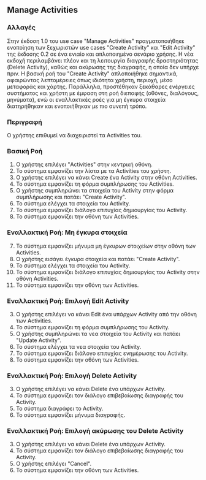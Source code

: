 ## Manage Activities
### Αλλαγές

Στην έκδοση 1.0 του use case "Manage Activities" πραγματοποιήθηκε ενοποίηση των ξεχωριστών use cases "Create Activity" και "Edit Activity" της έκδοσης 0.2 σε ένα ενιαίο και απλοποιημένο σενάριο χρήσης. Η νέα εκδοχή περιλαμβάνει πλέον και τη λειτουργία διαγραφής δραστηριότητας (Delete Activity), καθώς και ακύρωσης της διαγραφής, η οποία δεν υπήρχε πριν. Η βασική ροή του "Create Activity" απλοποιήθηκε σημαντικά, αφαιρώντας λεπτομέρειες όπως ιδιότητα χρήστη, περιοχή, μέσο μεταφοράς και χάρτης. Παράλληλα, προστέθηκαν ξεκάθαρες ενέργειες συστήματος και χρήστη με έμφαση στη ροή διεπαφής (οθόνες, διαλόγους, μηνύματα), ενώ οι εναλλακτικές ροές για μη έγκυρα στοιχεία διατηρήθηκαν και ενοποιήθηκαν με πιο συνεπή τρόπο.

### Περιγραφή

Ο χρήστης επιθυμεί να διαχειριστεί τα Activities του.

### Βασική Ροή

1. Ο χρήστης επιλέγει "Activities" στην κεντρική οθόνη.
2. Το σύστημα εμφανίζει την λίστα με τα Activities του χρήστη.
3. Ο χρήστης επιλέγει να κάνει Create ένα Activity στην οθόνη Activities.
4. Το σύστημα εμφανίζει τη φόρμα συμπλήρωσης του Activities.
5. Ο χρήστης συμπληρώνει τα στοιχεία του Activity στην φόρμα συμπλήρωσης και πατάει "Create Activity".
6. Το σύστημα ελέγχει τα στοιχεία του Activity.
7. Το σύστημα εμφανίζει διάλογο επιτυχίας δημιουργίας του Activity.
8. Το σύστημα εμφανίζει την οθόνη των Activities.

### Εναλλακτική Ροή: Μη έγκυρα στοιχεία

7. Το σύστημα εμφανίζει μήνυμα μη έγκυρων στοιχείων στην οθόνη των Activities.
8. Ο χρήστης εισάγει έγκυρα στοιχεία και πατάει "Create Activity".
9. Το σύστημα ελέγχει τα στοιχεία του Activity.
10. Το σύστημα εμφανίζει διάλογο επιτυχίας δημιουργίας του Activity στην οθόνη Activities.
11. Το σύστημα εμφανίζει την οθόνη των Activities.

### Εναλλακτική Ροή: Επιλογή Edit Activity

3. Ο χρήστης επιλέγει να κάνει Edit ένα υπάρχων Activity από την οθόνη των Activities.
4. Το σύστημα εμφανίζει τη φόρμα συμπλήρωσης του Activity.
5. Ο χρήστης συμπληρώνει τα νεα στοιχεία του Activity και πατάει "Update Activity".
6. Το σύστημα ελέγχει τα νεα στοιχεία του Activity.
7. Το σύστημα εμφανίζει διάλογο επιτυχίας ενημέρωσης του Activity.
8. Το σύστημα εμφανίζει την οθόνη των Activities.

### Εναλλακτική Ροή: Επιλογή Delete Activity

3. Ο χρήστης επιλέγει να κάνει Delete ένα υπάρχων Activity.
4. Το σύστημα εμφανίζει τον διάλογο επιβεβαίωσης διαγραφής του Activity.
5. Το σύστημα διαγράφει το Activity.
6. Το σύστημα εμφανίζει μήνυμα διαγραφής.

### Εναλλακτική Ροή: Επιλογή ακύρωσης του Delete Activity

3. Ο χρήστης επιλέγει να κάνει Delete ένα υπάρχων Activity.
4. Το σύστημα εμφανίζει τον διάλογο επιβεβαίωσης διαγραφής του Activity.
5. Ο χρήστης επιλέγει "Cancel".
6. Το σύστημα εμφανίζει την οθόνη των Activities.
